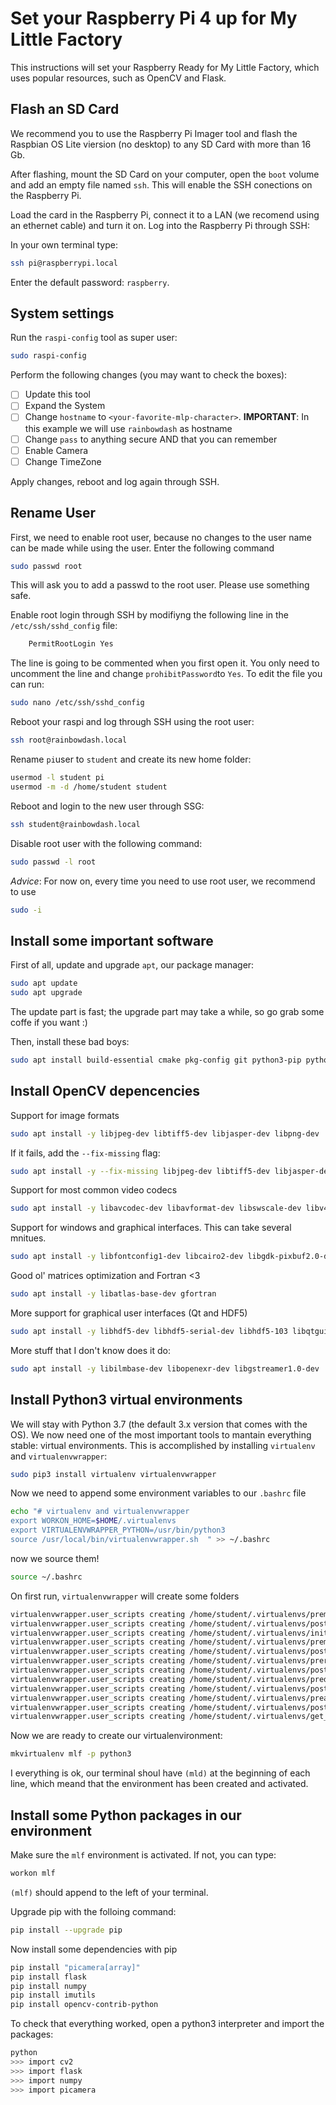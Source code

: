 # Set your Raspberry Pi 4 up for My Little Factory

This instructions will set your Raspberry Ready for My Little Factory, which uses popular resources, such as OpenCV and Flask.
## Flash an SD Card
We recommend you to use the Raspberry Pi Imager tool and flash the Raspbian OS Lite viersion (no desktop) to any SD Card with more than 16 Gb.

After flashing, mount the SD Card on your computer, open the `boot` volume and add an empty file named `ssh`. This will enable the SSH conections on the Raspberry Pi.

Load the card in the Raspberry Pi, connect it to a LAN (we recomend using an ethernet cable) and turn it on. Log into the Raspberry Pi through SSH:

In your own terminal type:
```sh
ssh pi@raspberrypi.local
```
Enter the default password: `raspberry`.

## System settings
Run the `raspi-config` tool as super user:
```sh
sudo raspi-config
```

Perform the following changes (you may want to check the boxes):
- [ ] Update this tool
- [ ] Expand the System
- [ ] Change `hostname` to `<your-favorite-mlp-character>`. 
**IMPORTANT**: In this example we will use `rainbowdash` as hostname
- [ ] Change `pass` to anything secure AND that you can remember
- [ ] Enable Camera
- [ ] Change TimeZone

Apply changes, reboot and log again through SSH.

## Rename User

First, we need to enable root user, because no changes to the user name can be made while using the user. Enter the following command 
```sh
sudo passwd root
```
This will ask you to add a passwd to the root user. Please use something safe.

Enable root login through SSH by modifiyng the following line in the `/etc/ssh/sshd_config` file:

```sh
    PermitRootLogin Yes
```
The line is going to be commented when you first open it. You only need to uncomment the line and change `prohibitPassword`to `Yes`. To edit the file you can run:

```sh
sudo nano /etc/ssh/sshd_config
```
Reboot your raspi and log through SSH using the root user:
```sh
ssh root@rainbowdash.local
```

Rename `pi`user to `student` and create its new home folder:
```sh
usermod -l student pi
usermod -m -d /home/student student
```

Reboot and login to the new user through SSG:
```sh
ssh student@rainbowdash.local
```

Disable root user with the following command:
```sh
sudo passwd -l root
```

*Advice*: For now on, every time you need to use root user, we recommend to use
```sh
sudo -i
```

## Install some important software
First of all, update and upgrade `apt`, our package manager:
```sh
sudo apt update
sudo apt upgrade
```
The update part is fast; the upgrade part may take a while, so go grab some coffe if you want :)

Then, install these bad boys:
```sh
sudo apt install build-essential cmake pkg-config git python3-pip python3-dev
```

## Install OpenCV depencencies
Support for image formats
```sh
sudo apt install -y libjpeg-dev libtiff5-dev libjasper-dev libpng-dev
```
If it fails, add the `--fix-missing` flag:
```sh
sudo apt install -y --fix-missing libjpeg-dev libtiff5-dev libjasper-dev libpng-dev
```

Support for most common video codecs
```sh
sudo apt install -y libavcodec-dev libavformat-dev libswscale-dev libv4l-dev libxvidcore-dev libx264-dev
```
Support for windows and graphical interfaces. This can take several mnitues.
```sh
sudo apt install -y libfontconfig1-dev libcairo2-dev libgdk-pixbuf2.0-dev libpango1.0-dev libgtk2.0-dev libgtk-3-dev
```
Good ol' matrices optimization and Fortran <3
```sh
sudo apt install -y libatlas-base-dev gfortran
```
More support for graphical user interfaces (Qt and HDF5)
```sh
sudo apt install -y libhdf5-dev libhdf5-serial-dev libhdf5-103 libqtgui4 libqtwebkit4 libqt4-test python3-pyqt5
```
More stuff that I don't know does it do:
```sh
sudo apt install -y libilmbase-dev libopenexr-dev libgstreamer1.0-dev
```

## Install Python3 virtual environments

We will stay with Python 3.7 (the default 3.x version that comes with the OS). We now need one of the most important tools to mantain everything stable: virtual environments. This is accomplished by installing `virtualenv` and `virtualenvwrapper`:

```sh
sudo pip3 install virtualenv virtualenvwrapper
```

Now we need to append some environment variables to our `.bashrc` file
```sh
echo "# virtualenv and virtualenvwrapper
export WORKON_HOME=$HOME/.virtualenvs
export VIRTUALENVWRAPPER_PYTHON=/usr/bin/python3
source /usr/local/bin/virtualenvwrapper.sh  " >> ~/.bashrc
```

now we source them!
```sh
source ~/.bashrc
```
On first run, `virtualenvwrapper` will create some folders
```sh
virtualenvwrapper.user_scripts creating /home/student/.virtualenvs/premkproject
virtualenvwrapper.user_scripts creating /home/student/.virtualenvs/postmkproject
virtualenvwrapper.user_scripts creating /home/student/.virtualenvs/initialize
virtualenvwrapper.user_scripts creating /home/student/.virtualenvs/premkvirtualenv
virtualenvwrapper.user_scripts creating /home/student/.virtualenvs/postmkvirtualenv
virtualenvwrapper.user_scripts creating /home/student/.virtualenvs/prermvirtualenv
virtualenvwrapper.user_scripts creating /home/student/.virtualenvs/postrmvirtualenv
virtualenvwrapper.user_scripts creating /home/student/.virtualenvs/predeactivate
virtualenvwrapper.user_scripts creating /home/student/.virtualenvs/postdeactivate
virtualenvwrapper.user_scripts creating /home/student/.virtualenvs/preactivate
virtualenvwrapper.user_scripts creating /home/student/.virtualenvs/postactivate
virtualenvwrapper.user_scripts creating /home/student/.virtualenvs/get_env_details
```
Now we are ready to create our virtualenvironment:
```sh
mkvirtualenv mlf -p python3
```
I everything is ok, our terminal shoul have `(mld)` at the beginning of each line, which meand that the environment has been created and activated.

## Install some Python packages in our environment

Make sure the `mlf` environment is activated. If not, you can type:
```sh
workon mlf
```
`(mlf)` should append to the left of your terminal.

Upgrade pip with the folloing command:
```sh
pip install --upgrade pip
```
Now install some dependencies with pip
```sh
pip install "picamera[array]"
pip install flask
pip install numpy
pip install imutils
pip install opencv-contrib-python
```

To check that everything worked, open a python3 interpreter and import the packages:
```sh
python
>>> import cv2
>>> import flask
>>> import numpy
>>> import picamera